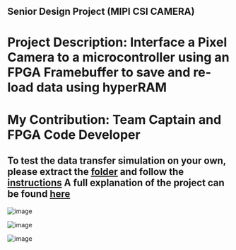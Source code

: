 ## Senior Design Project (MIPI CSI CAMERA)
# Project Description: Interface a Pixel Camera to a microcontroller using an FPGA Framebuffer to save and re-load data using hyperRAM
# My Contribution: Team Captain and FPGA Code Developer

To test the data transfer simulation on your own, please extract the **[folder](https://github.com/DanEdwards14/E-Portfolio/blob/main/UA%20Work/FPGA%20Framebuffer/FPGACode.zip)** and follow the **[instructions](https://github.com/DanEdwards14/E-Portfolio/blob/main/UA%20Work/FPGA%20Framebuffer/FPGACode_Instructions.pdf)**
A full explanation of the project can be found **[here](https://github.com/DanEdwards14/E-Portfolio/blob/main/UA%20Work/FPGA%20Framebuffer/Final%20Report.pdf)**
---

![image](https://github.com/DanEdwards14/E-Portfolio/assets/71192944/27b91dee-f776-4f00-8361-107c572a0b77)


![image](https://github.com/DanEdwards14/E-Portfolio/assets/71192944/f09b7538-fb29-4589-b46a-5e800ff4f412)


![image](https://github.com/DanEdwards14/E-Portfolio/assets/71192944/3e4472b8-f0e8-420b-ae4b-e04b4fa2e252)
